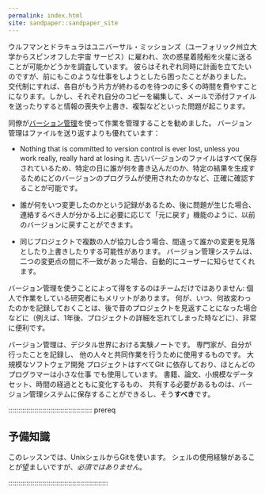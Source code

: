 ```yaml
---
permalink: index.html
site: sandpaper::sandpaper_site
---
```


ウルフマンとドラキュラはユニバーサル・ミッションズ（ユーフォリック州立大学からスピンオフした宇宙
サービス）に雇われ、次の惑星着陸船を火星に送ることが可能かどうかを調査しています。  彼らはそれぞれ同時に計画を立てたいのですが、前にもこのような仕事をしようとしたら困ったことがありました。  交代制にすれば、各自がもう片方が終わるのを待つのに多くの時間を費やすことになります。しかし、それぞれ自分のコピーを編集して、メールで添付ファイルを送ったりすると情報の喪失や上書き、複製などといった問題が起こります。

同僚が[バーション管理](learners/reference.md#version-control)を使って作業を管理することを勧めました。 バージョン管理はファイルを送り返すよりも優れています：

- Nothing that is committed to version control is ever lost, unless
  you work really, really hard at losing it. 古いバージョンのファイルはすべて保存されているため、特定の日に誰が何を書き込んだのか、特定の結果を生成するためにどのバージョンのプログラムが使用されたのかなど、正確に確認することが可能です。

- 誰が何をいつ変更したのかという記録があるため、後に問題が生じた場合、連絡するべき人が分かる上に必要に応じて「元に戻す」機能のように、以前のバージョンに戻すことができます。

- 同じプロジェクトで複数の人が協力し合う場合、間違って誰かの変更を見落としたり上書きしたりする可能性があります。 バージョン管理システムは、二つの変更点の間に不一致があった場合、自動的にユーザーに知らせてくれます。

バージョン管理を使うことによって得をするのはチームだけではありません: 個人で作業をしている研究者にもメリットがあります。  何が、いつ、何故変わったのかを記録しておくことは、後で昔のプロジェクトを見返すことになった場合などに（例えば、1年後、プロジェクトの詳細を忘れてしまった時などに）、非常に便利です。

バージョン管理は、デジタル世界における実験ノートです。
専門家が、自分が行ったことを記録し、
他の人々と共同作業を行うために使用するものです。  大規模なソフトウェア開発
プロジェクトはすべてGit に依存しており、ほとんどのプログラマーは小さな仕事
でも使用しています。  書籍、論文、小規模なデータセット、時間の経過とともに変化するもの、
共有する必要があるものは、バージョン管理システムに保存することができるし、そう**すべき**です。

::::::::::::::::::::::::::::::::::::::::::  prereq

## 予備知識

このレッスンでは、UnixシェルからGitを使います。
シェルの使用経験があることが望ましいですが、_必須ではありません_。

::::::::::::::::::::::::::::::::::::::::::::::::::
